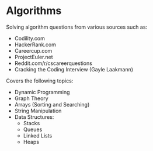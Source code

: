 Algorithms
==========

Solving algorithm questions from various sources such as:
- Codility.com
- HackerRank.com
- Careercup.com
- ProjectEuler.net
- Reddit.com/r/cscareerquestions
- Cracking the Coding Interview (Gayle Laakmann)

Covers the following topics:
- Dynamic Programming
- Graph Theory
- Arrays (Sorting and Searching)
- String Manipulation
- Data Structures:
  - Stacks
  - Queues
  - Linked Lists
  - Heaps
